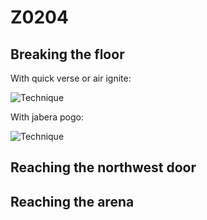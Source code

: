 # Z0204

## Breaking the floor

With quick verse or air ignite:

![Technique](../../assets/z02/z0204/z0204-floor-verse.gif)

With jabera pogo:

![Technique](../../assets/z02/z0204/z0204-floor-jabera.gif)

## Reaching the northwest door


## Reaching the arena

